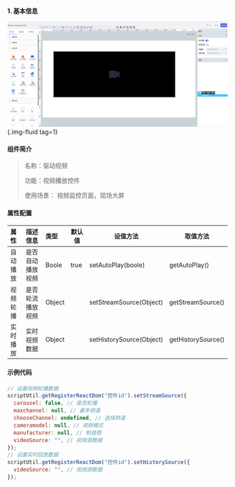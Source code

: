 **1\. 基本信息**

![驱动视频](../../assets/img/videoCtrl.png "驱动视频"){.img-fluid tag=1}

#### **组件简介**

> 名称：驱动视频
>
> 功能：视频播放控件
>
> 使用场景： 视频监控页面，现场大屏

#### **属性配置**

| 属性     | 描述信息         | 类型   | 默认值 | 设值方法                 | 取值方法           |
| :------- | :--------------- | :----- | ------ | ------------------------ | ------------------ |
| 自动播放 | 是否自动播放视频 | Boole  | true   | setAutoPlay(boole)       | getAutoPlay()      |
| 视频轮播 | 是否轮流播放视频 | Object |        | setStreamSource(Object)  | getStreamSource()  |
| 实时播放 | 实时视频数据     | Object |        | setHistorySource(Object) | getHistorySource() |

#### **示例代码**

```javascript
// 设置视频轮播数据
scriptUtil.getRegisterReactDom("控件id").setStreamSource({
  carousel: false, // 是否轮播
  maxchannel: null, // 最多频道
  chooseChannel: undefined, // 选择频道
  cameramodel: null, // 视频模式
  manufacturer: null, // 制造商
  videoSource: "", // 视频源数据
});
// 设置实时回放数据
scriptUtil.getRegisterReactDom("控件id").setHistorySource({
  videoSource: "", // 视频源数据
});
```
